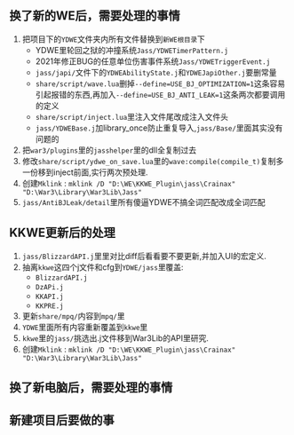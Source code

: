 ## 换了新的WE后，需要处理的事情

1. 把项目下的`YDWE`文件夹内所有文件替换到`新WE根目录`下
    * YDWE里轮回之狱的冲撞系统`Jass/YDWETimerPattern.j`
    * 2021年修正BUG的任意单位伤害事件系统`Jass/YDWETriggerEvent.j`
    * `jass/japi/`文件下的`YDWEAbilityState.j`和`YDWEJapiOther.j`要删常量
    * `share/script/wave.lua`删掉`--define=USE_BJ_OPTIMIZATION=1`这条容易引起报错的东西,再加入`--define=USE_BJ_ANTI_LEAK=1`这条两次都要调用的定义
    * `share/script/inject.lua`里注入文件尾改成注入文件头
    * `jass/YDWEBase.j`加library_once防止重复导入,`jass/Base/`里面其实没有问题的
2. 把`war3/plugins`里的`jasshelper`里的dll全复制过去
3. 修改`share/script/ydwe_on_save.lua`里的`wave:compile(compile_t)`复制多一份移到inject前面,实行两次预处理.
4. 创建`Mklink` : `mklink /D "D:\WE\KKWE_Plugin\jass\Crainax" "D:\War3\Library\War3Lib\Jass"`
5. `jass/AntiBJLeak/detail`里所有傻逼YDWE不搞全词匹配改成全词匹配

## KKWE更新后的处理

1. `jass/BlizzardAPI.j`里里对比diff后看看要不要更新,并加入UI的宏定义.
2. 抽离`kkwe`这四个j文件和cfg到`YDWE/jass`里覆盖:
    * `BlizzardAPI.j`
    * `DzAPi.j`
    * `KKAPI.j`
    * `KKPRE.j`
3. 更新`share/mpq/`内容到`mpq/`里
4. `YDWE`里面所有内容重新覆盖到`kkwe`里
5. `kkwe`里的`jass/`挑选出.j文件移到War3Lib的API里研究.
5. 创建`Mklink` : `mklink /D "D:\WE\KKWE_Plugin\jass\Crainax" "D:\War3\Library\War3Lib\Jass"`



## 换了新电脑后，需要处理的事情


## 新建项目后要做的事

